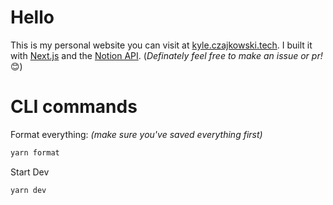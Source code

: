 # Hello
This is my personal website you can visit at [kyle.czajkowski.tech](kyle.czajkowski.tech). I built it with [Next.js](https://nextjs.org/) and the [Notion API](https://developers.notion.com).
(_Definately feel free to make an issue or pr!_ 😊)
# CLI commands

Format everything:
_(make sure you've saved everything first)_

```bash
yarn format
```

Start Dev

```bash
yarn dev
```

